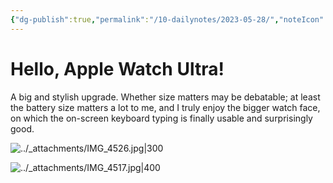 ```yaml
---
{"dg-publish":true,"permalink":"/10-dailynotes/2023-05-28/","noteIcon":"2","created":"","updated":""}
---
```


# Hello, Apple Watch Ultra!

A big and stylish upgrade. Whether size matters may be debatable; at least the battery size matters a lot to me, and I truly enjoy the bigger watch face, on which the on-screen keyboard typing is finally usable and surprisingly good.

![../_attachments/IMG_4526.jpg|300](/img/user/_attachments/IMG_4526.jpg)

![../_attachments/IMG_4517.jpg|400](/img/user/_attachments/IMG_4517.jpg)